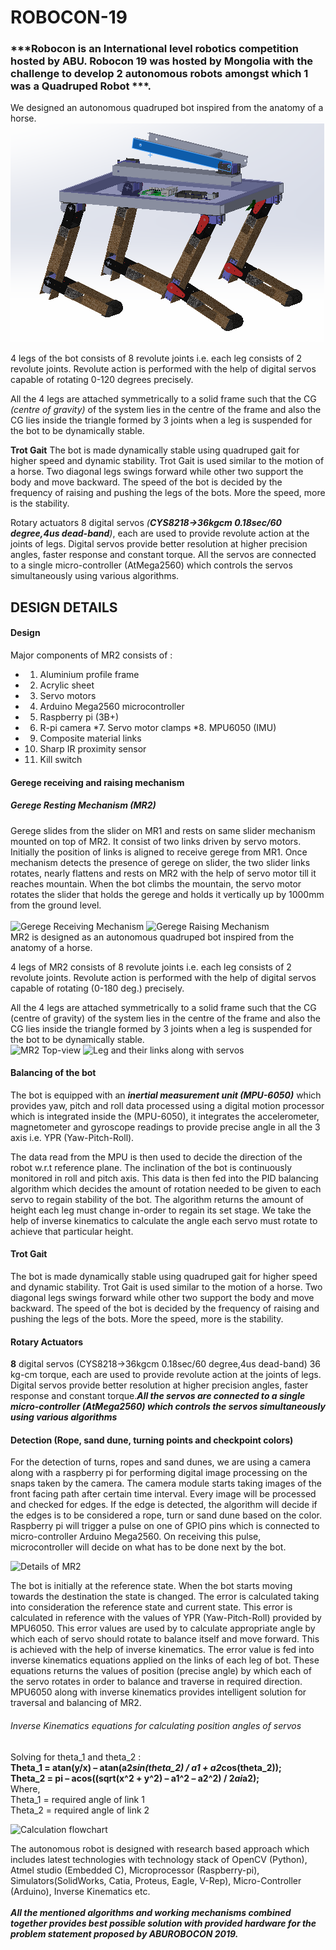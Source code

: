 # ROBOCON-19

### ***Robocon is an **International level robotics competition** hosted by ABU. Robocon 19 was hosted by Mongolia with the challenge to develop 2 autonomous robots amongst which 1 was a **Quadruped Robot** ***.

We designed an autonomous quadruped bot inspired from the anatomy of a horse.
![*Autonomous Quadruped bot*](https://github.com/ash2703/Robocon-19/raw/master/images/best-bot.PNG)


4 legs of the bot consists of 8 revolute joints i.e. each leg consists of 2 revolute joints. Revolute action is performed with the help of digital servos capable of rotating 0-120 degrees precisely.

All the 4 legs are attached symmetrically to a solid frame such that the CG *(centre of gravity)* of the system lies in the centre of the frame and also the CG lies inside the triangle formed by 3 joints when a leg is suspended for the bot to be dynamically stable.

**Trot Gait** The bot is made dynamically stable using quadruped gait for higher speed and dynamic stability. Trot Gait is used similar to the motion of a horse. Two diagonal legs swings forward while other two support the body and move backward. The speed of the bot is decided by the frequency of raising and pushing the legs of the bots. More the speed, more is the stability.

Rotary actuators 8 digital servos *(**CYS8218->36kgcm 0.18sec/60 degree,4us dead-band**)*, each are used to provide revolute action at the joints of legs. Digital servos provide better resolution at higher precision angles, faster response and constant torque. All the servos are connected to a single micro-controller (AtMega2560) which controls the servos simultaneously using various algorithms.

## DESIGN DETAILS
#### Design
Major components of MR2 consists of : 
 *   1. Aluminium profile frame 
 *   2. Acrylic sheet 
  *  3. Servo motors 
   * 4. Arduino Mega2560 microcontroller 
   * 5. Raspberry pi (3B+) 
   * 6. R-pi camera 
   *7. Servo motor clamps 
    *8. MPU6050 (IMU) 
   * 9. Composite material links 
   * 10. Sharp IR proximity sensor 
   * 11. Kill switch 
   
#### Gerege receiving  and raising mechanism 
##### Gerege Resting Mechanism (MR2) 
Gerege slides from the slider on MR1 and rests on same slider mechanism mounted on top of MR2. It consist of two links driven by servo motors. Initially the position of links is aligned to receive gerege from MR1. Once mechanism detects the presence of gerege on slider, the two slider links rotates, nearly flattens and rests on MR2 with the help of servo motor till it reaches mountain. When the bot climbs the mountain, the servo motor rotates the slider that holds the gerege and holds it vertically up by 1000mm from the ground level.
 <br/>   
![Gerege Receiving Mechanism](https://github.com/paresh1997/ROBOCON_2019/blob/master/ROBOCON_2019/images/gerege_receiving_mech.PNG)     ![Gerege Raising Mechanism](https://github.com/paresh1997/ROBOCON_2019/blob/master/ROBOCON_2019/images/gerege_raising_mech.PNG)
<br/>
MR2 is designed as an autonomous quadruped bot inspired from the anatomy of a horse. 

4 legs of MR2 consists of 8 revolute joints i.e. each leg consists of 2 revolute joints. Revolute action is performed with the help of digital servos capable of rotating (0-180 deg.) precisely. 

All the 4 legs are attached symmetrically to a solid frame such that the CG (centre of gravity) of the system lies in the centre of the frame and also the CG lies inside the triangle formed by 3 joints when a leg is suspended for the bot to be dynamically stable. 
<br/>
![MR2 Top-view](https://github.com/paresh1997/ROBOCON_2019/blob/master/ROBOCON_2019/images/top-view.PNG)
![Leg and their links along with servos](https://github.com/paresh1997/ROBOCON_2019/blob/master/ROBOCON_2019/images/leg_naming.PNG)
<br/>
#### Balancing of the bot
The bot is equipped with an ***inertial measurement unit (MPU-6050)*** which provides yaw, pitch and roll data processed using a digital motion processor which is integrated inside the (MPU-6050), it integrates the accelerometer, magnetometer and gyroscope readings to provide precise angle in all the 3 axis i.e. YPR (Yaw-Pitch-Roll). 

The data read from the MPU is then used to decide the direction of the robot w.r.t reference plane. The inclination of the bot is continuously monitored in roll and pitch axis. This data is then fed into the PID balancing algorithm which decides the amount of rotation needed to be given to each servo to regain stability of the bot. The algorithm returns the amount of height each leg must change in-order to regain its set stage. We take the help of inverse kinematics to calculate the angle each servo must rotate to achieve that particular height.

#### Trot Gait
The bot is made dynamically stable using quadruped gait for higher speed and dynamic stability. Trot Gait is used similar to the motion of a horse. Two diagonal legs swings forward while other two support the body and move backward. The speed of the bot is decided by the frequency of raising and pushing the legs of the bots. More the speed, more is the stability. 

#### Rotary Actuators
**8** digital servos (CYS8218->36kgcm 0.18sec/60 degree,4us dead-band) 36 kg-cm torque,  each are used to provide revolute action at the joints of legs. Digital servos provide better resolution at higher precision angles, faster response and constant torque.***All the servos are connected to a single micro-controller (AtMega2560) which controls the servos simultaneously using various algorithms***

#### Detection (Rope, sand dune, turning points and checkpoint colors) 
For the detection of turns, ropes and sand dunes, we are using a camera along with a raspberry pi for performing digital image processing on the snaps taken by the camera. The camera module starts taking images of the front facing path after certain time interval. Every image will be processed and checked for edges. If the edge is detected, the algorithm will decide if the edges is to be considered a rope, turn or sand dune based on the color. Raspberry pi will trigger a pulse on one of GPIO pins which is connected to micro-controller Arduino Mega2560. On receiving this pulse, microcontroller will decide on what has to be done next by the bot. 

![Details of MR2](https://github.com/paresh1997/ROBOCON_2019/blob/master/ROBOCON_2019/images/naming_pic.PNG)

The bot is initially at the reference state. When the bot starts moving towards the destination the state is changed. The error is calculated taking into consideration the reference state and current state. This error is calculated in reference with the values of YPR (Yaw-Pitch-Roll) provided by MPU6050. This error values are used by to calculate appropriate angle by which each of servo should rotate to balance itself and move forward. This is achieved with the help of inverse kinematics. The error value is fed into inverse kinematics equations applied on the links of each leg of bot. These equations returns the values of position (precise angle) by which each of the servo rotates in order to balance and traverse in required direction. MPU6050 along with inverse kinematics provides intelligent solution for traversal and balancing of MR2.

###### *Inverse Kinematics equations for calculating position angles of servos*
Solving for theta_1 and theta_2 :<br/>
**Theta_1 = atan(y/x) – atan(a2*sin(theta_2) / a1 + a2*cos(theta_2));**<br/>
**Theta_2 = pi – acos((sqrt(x^2 + y^2) – a1^2 – a2^2) / 2*ai*a2);** <br/>
Where, <br/>
   Theta_1 = required angle of link 1 <br/>
   Theta_2 = required angle of link 2 <br/>

![Calculation flowchart](https://github.com/paresh1997/ROBOCON_2019/blob/master/ROBOCON_2019/images/Capture.PNG)

The autonomous robot is designed with research based approach which includes latest technologies with technology stack of OpenCV (Python), Atmel studio (Embedded C), Microprocessor (Raspberry-pi), Simulators(SolidWorks, Catia, Proteus, Eagle, V-Rep), Micro-Controller (Arduino), Inverse Kinematics etc. <br/>            
***All the mentioned algorithms and working mechanisms combined together provides best possible solution with provided hardware for the problem statement proposed by ABUROBOCON 2019.***
